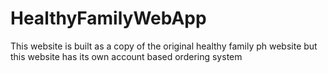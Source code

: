 # HealthyFamilyWebApp
This website is built as a copy of the original healthy family ph website but this website has its own account based ordering system
